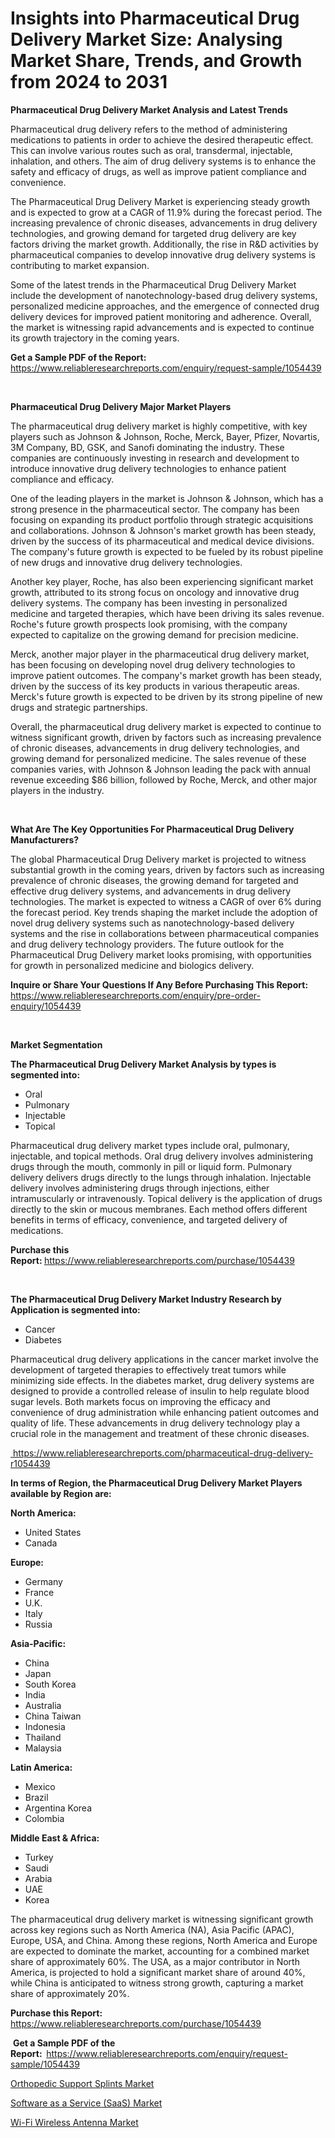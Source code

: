 <p><h1>Insights into Pharmaceutical Drug Delivery Market Size: Analysing Market Share, Trends, and Growth from 2024 to 2031</h1></p><p><strong>Pharmaceutical Drug Delivery Market Analysis and Latest Trends</strong></p>
<p><p>Pharmaceutical drug delivery refers to the method of administering medications to patients in order to achieve the desired therapeutic effect. This can involve various routes such as oral, transdermal, injectable, inhalation, and others. The aim of drug delivery systems is to enhance the safety and efficacy of drugs, as well as improve patient compliance and convenience.</p><p>The Pharmaceutical Drug Delivery Market is experiencing steady growth and is expected to grow at a CAGR of 11.9% during the forecast period. The increasing prevalence of chronic diseases, advancements in drug delivery technologies, and growing demand for targeted drug delivery are key factors driving the market growth. Additionally, the rise in R&D activities by pharmaceutical companies to develop innovative drug delivery systems is contributing to market expansion.</p><p>Some of the latest trends in the Pharmaceutical Drug Delivery Market include the development of nanotechnology-based drug delivery systems, personalized medicine approaches, and the emergence of connected drug delivery devices for improved patient monitoring and adherence. Overall, the market is witnessing rapid advancements and is expected to continue its growth trajectory in the coming years.</p></p>
<p><strong>Get a Sample PDF of the Report:&nbsp;</strong> <a href="https://www.reliableresearchreports.com/enquiry/request-sample/1054439">https://www.reliableresearchreports.com/enquiry/request-sample/1054439</a></p>
<p>&nbsp;</p>
<p><strong>Pharmaceutical Drug Delivery Major Market Players</strong></p>
<p><p>The pharmaceutical drug delivery market is highly competitive, with key players such as Johnson & Johnson, Roche, Merck, Bayer, Pfizer, Novartis, 3M Company, BD, GSK, and Sanofi dominating the industry. These companies are continuously investing in research and development to introduce innovative drug delivery technologies to enhance patient compliance and efficacy.</p><p>One of the leading players in the market is Johnson & Johnson, which has a strong presence in the pharmaceutical sector. The company has been focusing on expanding its product portfolio through strategic acquisitions and collaborations. Johnson & Johnson's market growth has been steady, driven by the success of its pharmaceutical and medical device divisions. The company's future growth is expected to be fueled by its robust pipeline of new drugs and innovative drug delivery technologies.</p><p>Another key player, Roche, has also been experiencing significant market growth, attributed to its strong focus on oncology and innovative drug delivery systems. The company has been investing in personalized medicine and targeted therapies, which have been driving its sales revenue. Roche's future growth prospects look promising, with the company expected to capitalize on the growing demand for precision medicine.</p><p>Merck, another major player in the pharmaceutical drug delivery market, has been focusing on developing novel drug delivery technologies to improve patient outcomes. The company's market growth has been steady, driven by the success of its key products in various therapeutic areas. Merck's future growth is expected to be driven by its strong pipeline of new drugs and strategic partnerships.</p><p>Overall, the pharmaceutical drug delivery market is expected to continue to witness significant growth, driven by factors such as increasing prevalence of chronic diseases, advancements in drug delivery technologies, and growing demand for personalized medicine. The sales revenue of these companies varies, with Johnson & Johnson leading the pack with annual revenue exceeding $86 billion, followed by Roche, Merck, and other major players in the industry.</p></p>
<p>&nbsp;</p>
<p><strong>What Are The Key Opportunities For Pharmaceutical Drug Delivery Manufacturers?</strong></p>
<p><p>The global Pharmaceutical Drug Delivery market is projected to witness substantial growth in the coming years, driven by factors such as increasing prevalence of chronic diseases, the growing demand for targeted and effective drug delivery systems, and advancements in drug delivery technologies. The market is expected to witness a CAGR of over 6% during the forecast period. Key trends shaping the market include the adoption of novel drug delivery systems such as nanotechnology-based delivery systems and the rise in collaborations between pharmaceutical companies and drug delivery technology providers. The future outlook for the Pharmaceutical Drug Delivery market looks promising, with opportunities for growth in personalized medicine and biologics delivery.</p></p>
<p><strong>Inquire or Share Your Questions If Any Before Purchasing This Report:</strong> <a href="https://www.reliableresearchreports.com/enquiry/pre-order-enquiry/1054439">https://www.reliableresearchreports.com/enquiry/pre-order-enquiry/1054439</a></p>
<p>&nbsp;</p>
<p><strong>Market Segmentation</strong></p>
<p><strong>The Pharmaceutical Drug Delivery Market Analysis by types is segmented into:</strong></p>
<p><ul><li>Oral</li><li>Pulmonary</li><li>Injectable</li><li>Topical</li></ul></p>
<p><p>Pharmaceutical drug delivery market types include oral, pulmonary, injectable, and topical methods. Oral drug delivery involves administering drugs through the mouth, commonly in pill or liquid form. Pulmonary delivery delivers drugs directly to the lungs through inhalation. Injectable delivery involves administering drugs through injections, either intramuscularly or intravenously. Topical delivery is the application of drugs directly to the skin or mucous membranes. Each method offers different benefits in terms of efficacy, convenience, and targeted delivery of medications.</p></p>
<p><strong>Purchase this Report:&nbsp;</strong><a href="https://www.reliableresearchreports.com/purchase/1054439">https://www.reliableresearchreports.com/purchase/1054439</a></p>
<p>&nbsp;</p>
<p><strong>The Pharmaceutical Drug Delivery Market Industry Research by Application is segmented into:</strong></p>
<p><ul><li>Cancer</li><li>Diabetes</li></ul></p>
<p><p>Pharmaceutical drug delivery applications in the cancer market involve the development of targeted therapies to effectively treat tumors while minimizing side effects. In the diabetes market, drug delivery systems are designed to provide a controlled release of insulin to help regulate blood sugar levels. Both markets focus on improving the efficacy and convenience of drug administration while enhancing patient outcomes and quality of life. These advancements in drug delivery technology play a crucial role in the management and treatment of these chronic diseases.</p></p>
<p><a href="https://www.reliableresearchreports.com/pharmaceutical-drug-delivery-r1054439">&nbsp;https://www.reliableresearchreports.com/pharmaceutical-drug-delivery-r1054439</a></p>
<p><strong>In terms of Region, the Pharmaceutical Drug Delivery Market Players available by Region are:</strong></p>
<p>
    <p> <strong> North America: </strong>
        <ul>
            <li>United States</li>
            <li>Canada</li>
        </ul>
        </p> 
    <p> <strong> Europe: </strong>
        <ul>
            <li>Germany</li>
            <li>France</li>
            <li>U.K.</li>
            <li>Italy</li>
            <li>Russia</li>
        </ul>
        </p> 
    <p> <strong> Asia-Pacific: </strong>
        <ul>
            <li>China</li>
            <li>Japan</li>
            <li>South Korea</li>
            <li>India</li>
            <li>Australia</li>
            <li>China Taiwan</li>
            <li>Indonesia</li>
            <li>Thailand</li>
            <li>Malaysia</li>
        </ul>
        </p> 
    <p> <strong> Latin America: </strong>
        <ul>
            <li>Mexico</li>
            <li>Brazil</li>
            <li>Argentina Korea</li>
            <li>Colombia</li>
        </ul>
        </p> 
    <p> <strong> Middle East & Africa: </strong>
        <ul>
            <li>Turkey</li>
            <li>Saudi</li>
            <li>Arabia</li>
            <li>UAE</li>
            <li>Korea</li>
        </ul>
    </p>
    </p>
<p><p>The pharmaceutical drug delivery market is witnessing significant growth across key regions such as North America (NA), Asia Pacific (APAC), Europe, USA, and China. Among these regions, North America and Europe are expected to dominate the market, accounting for a combined market share of approximately 60%. The USA, as a major contributor in North America, is projected to hold a significant market share of around 40%, while China is anticipated to witness strong growth, capturing a market share of approximately 20%.</p></p>
<p><strong>Purchase this Report: </strong><a href="https://www.reliableresearchreports.com/purchase/1054439">https://www.reliableresearchreports.com/purchase/1054439</a></p>
<p>&nbsp;<strong>Get a Sample PDF of the Report:&nbsp;&nbsp;</strong><a href="https://www.reliableresearchreports.com/enquiry/request-sample/1054439">https://www.reliableresearchreports.com/enquiry/request-sample/1054439</a></p>
<p><strong></strong></p>
<p><p><a href="https://www.linkedin.com/pulse/orthopedic-support-splints-market-comprehensive-report-its-9sbwf">Orthopedic Support Splints Market</a></p><p><a href="https://medium.com/@skylareaver78567/software-as-a-service-saas-market-trends-forecast-and-competitive-analysis-to-2031-6c576c316d40">Software as a Service (SaaS) Market</a></p><p><a href="https://www.linkedin.com/pulse/insights-wi-fi-wireless-antenna-market-size-analysing-share-a1zcf">Wi-Fi Wireless Antenna Market</a></p></p>